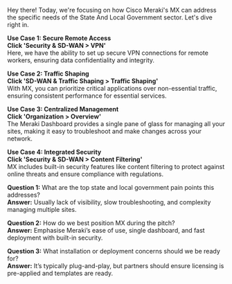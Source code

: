 Hey there! Today, we're focusing on how Cisco Meraki's MX can address the specific needs of the State And Local Government sector. Let's dive right in.

**Use Case 1: Secure Remote Access**  
**Click 'Security & SD-WAN > VPN'**  
Here, we have the ability to set up secure VPN connections for remote workers, ensuring data confidentiality and integrity.

**Use Case 2: Traffic Shaping**  
**Click 'SD-WAN & Traffic Shaping > Traffic Shaping'**  
With MX, you can prioritize critical applications over non-essential traffic, ensuring consistent performance for essential services.

**Use Case 3: Centralized Management**  
**Click 'Organization > Overview'**  
The Meraki Dashboard provides a single pane of glass for managing all your sites, making it easy to troubleshoot and make changes across your network.

**Use Case 4: Integrated Security**  
**Click 'Security & SD-WAN > Content Filtering'**  
MX includes built-in security features like content filtering to protect against online threats and ensure compliance with regulations.

**Question 1:** What are the top state and local government pain points this addresses?  
**Answer:** Usually lack of visibility, slow troubleshooting, and complexity managing multiple sites.

**Question 2:** How do we best position MX during the pitch?  
**Answer:** Emphasise Meraki’s ease of use, single dashboard, and fast deployment with built-in security.

**Question 3:** What installation or deployment concerns should we be ready for?  
**Answer:** It’s typically plug-and-play, but partners should ensure licensing is pre-applied and templates are ready.